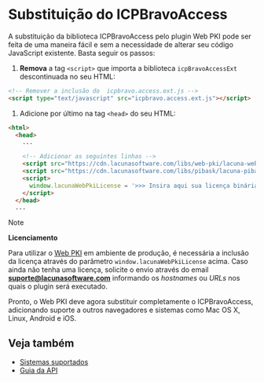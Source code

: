# Substituição do ICPBravoAccess

A substituição da biblioteca ICPBravoAccess pelo plugin Web PKI pode ser feita 
de uma maneira fácil e sem a necessidade de alterar seu código JavaScript existente.
Basta seguir os passos:


1. **Remova** a tag `<script>` que importa a biblioteca `icpBravoAccessExt` descontinuada no seu HTML:
```html
<!-- Remover a inclusão do  icpbravo.access.ext.js -->
<script type="text/javascript" src="icpbravo.access.ext.js"></script>
```

1. Adicione por último na tag `<head>` do seu HTML:
```html
<html>
  <head>
    ...

    <!-- Adicionar as seguintes linhas -->
    <script src="https://cdn.lacunasoftware.com/libs/web-pki/lacuna-web-pki-2.14.1.min.js"></script>
    <script src="https://cdn.lacunasoftware.com/libs/pibask/lacuna-pibask-1.0.0.js"></script>
    <script>
	  window.lacunaWebPkiLicense = '>>> Insira aqui sua licença binária do Web PKI <<<';
    </script>
  </head>
  ...
```

> [!NOTE]
> **Licenciamento**
>
> Para utilizar o [Web PKI](http://docs.lacunasoftware.com/en-us/articles/web-pki/index.html) em 
> ambiente de produção, é necessária a inclusão da licença através do parâmetro `window.lacunaWebPkiLicense`
> acima. Caso ainda não tenha uma licença, solicite o envio através do email **[suporte@lacunasoftware.com](mailto:suporte@lacunasoftware.com)**
> informando os *hostnames* ou *URLs* nos quais o plugin será executado.

Pronto, o Web PKI deve agora substituir completamente o ICPBravoAccess, adicionando suporte a outros navegadores
e sistemas como Mac OS X, Linux, Android e iOS.

## Veja também

* [Sistemas suportados](https://docs.lacunasoftware.com/articles/web-pki/browser-support)
* [Guia da API](https://docs.lacunasoftware.com/content/typedocs/web-pki/classes/_lacuna_web_pki_d_.lacunawebpki)